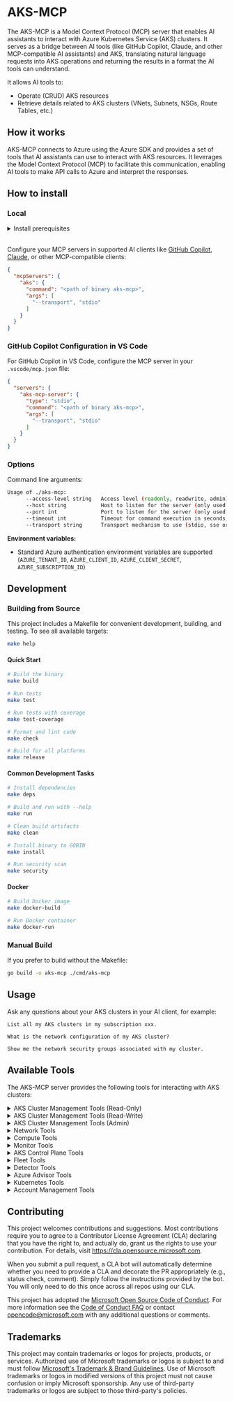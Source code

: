 # AKS-MCP

The AKS-MCP is a Model Context Protocol (MCP) server that enables AI assistants to interact with Azure Kubernetes Service (AKS) clusters. It serves as a bridge between AI tools (like GitHub Copilot, Claude, and other MCP-compatible AI assistants) and AKS, translating natural language requests into AKS operations and returning the results in a format the AI tools can understand.

It allows AI tools to:

- Operate (CRUD) AKS resources
- Retrieve details related to AKS clusters (VNets, Subnets, NSGs, Route Tables, etc.)

## How it works

AKS-MCP connects to Azure using the Azure SDK and provides a set of tools that AI assistants can use to interact with AKS resources. It leverages the Model Context Protocol (MCP) to facilitate this communication, enabling AI tools to make API calls to Azure and interpret the responses.

## How to install

### Local

<details>
<summary>Install prerequisites</summary>

1. Set up [Azure CLI](https://docs.microsoft.com/en-us/cli/azure/install-azure-cli) and authenticate
```bash
az login
```
</details>

<br/>

Configure your MCP servers in supported AI clients like [GitHub Copilot](https://github.com/features/copilot), [Claude](https://claude.ai/), or other MCP-compatible clients:

```json
{
  "mcpServers": {
    "aks": {
      "command": "<path of binary aks-mcp>",
      "args": [
        "--transport", "stdio"
      ]
    }
  }
}
```

### GitHub Copilot Configuration in VS Code

For GitHub Copilot in VS Code, configure the MCP server in your `.vscode/mcp.json` file:

```json
{
  "servers": {
    "aks-mcp-server": {
      "type": "stdio",
      "command": "<path of binary aks-mcp>",
      "args": [
        "--transport", "stdio"
      ]
    }
  }
}
```

### Options

Command line arguments:

```sh
Usage of ./aks-mcp:
      --access-level string   Access level (readonly, readwrite, admin) (default "readonly")
      --host string           Host to listen for the server (only used with transport sse or streamable-http) (default "127.0.0.1")
      --port int              Port to listen for the server (only used with transport sse or streamable-http) (default 8000)
      --timeout int           Timeout for command execution in seconds, default is 600s (default 600)
      --transport string      Transport mechanism to use (stdio, sse or streamable-http) (default "stdio")
```

**Environment variables:**
- Standard Azure authentication environment variables are supported (`AZURE_TENANT_ID`, `AZURE_CLIENT_ID`, `AZURE_CLIENT_SECRET`, `AZURE_SUBSCRIPTION_ID`)

## Development

### Building from Source

This project includes a Makefile for convenient development, building, and testing. To see all available targets:

```bash
make help
```

#### Quick Start

```bash
# Build the binary
make build

# Run tests
make test

# Run tests with coverage
make test-coverage

# Format and lint code
make check

# Build for all platforms
make release
```

#### Common Development Tasks

```bash
# Install dependencies
make deps

# Build and run with --help
make run

# Clean build artifacts
make clean

# Install binary to GOBIN
make install

# Run security scan
make security
```

#### Docker

```bash
# Build Docker image
make docker-build

# Run Docker container
make docker-run
```

### Manual Build

If you prefer to build without the Makefile:

```bash
go build -o aks-mcp ./cmd/aks-mcp
```

## Usage

Ask any questions about your AKS clusters in your AI client, for example:

```
List all my AKS clusters in my subscription xxx.

What is the network configuration of my AKS cluster?

Show me the network security groups associated with my cluster.
```

## Available Tools

The AKS-MCP server provides the following tools for interacting with AKS clusters:

<details>
<summary>AKS Cluster Management Tools (Read-Only)</summary>

- `az_aks_show`: Show the details of a managed Kubernetes cluster
- `az_aks_list`: List managed Kubernetes clusters
- `az_aks_get-versions`: Get the versions available for creating a managed Kubernetes cluster
- `az_aks_check-network_outbound`: Perform outbound network connectivity check for a node
- `az_aks_nodepool_list`: List node pools in a managed Kubernetes cluster
- `az_aks_nodepool_show`: Show the details for a node pool in the managed Kubernetes cluster
</details>

<details>
<summary>AKS Cluster Management Tools (Read-Write)</summary>

*Available with `--access-level readwrite` or `admin`*

- `az_aks_create`: Create a new managed Kubernetes cluster
- `az_aks_delete`: Delete a managed Kubernetes cluster
- `az_aks_scale`: Scale the node pool in a managed Kubernetes cluster
- `az_aks_update`: Update a managed Kubernetes cluster
- `az_aks_upgrade`: Upgrade a managed Kubernetes cluster to a newer version
- `az_aks_nodepool_add`: Add a node pool to the managed Kubernetes cluster
- `az_aks_nodepool_delete`: Delete a node pool from the managed Kubernetes cluster
- `az_aks_nodepool_scale`: Scale a node pool in a managed Kubernetes cluster
- `az_aks_nodepool_upgrade`: Upgrade a node pool to a newer version
</details>

<details>
<summary>AKS Cluster Management Tools (Admin)</summary>

*Available with `--access-level admin` only*

- `az_aks_get-credentials`: Get access credentials for a managed Kubernetes cluster
</details>

<details>
<summary>Network Tools</summary>

- `get_vnet_info`: Get information about the VNet used by the AKS cluster
- `get_subnet_info`: Get information about the Subnet used by the AKS cluster
- `get_route_table_info`: Get information about the Route Table used by the AKS cluster
- `get_nsg_info`: Get information about the Network Security Group used by the AKS cluster
- `get_load_balancers_info`: Get information about all Load Balancers used by the AKS cluster
- `get_private_endpoint_info`: Get information about the private endpoint used by the AKS cluster
</details>

<details>
<summary>Compute Tools</summary>

- `get_aks_vmss_info`: Get detailed VMSS configuration for node pools in the AKS cluster
- `az_vmss_run-command_invoke`: Execute a command on instances of a Virtual Machine Scale Set (readwrite/admin)
</details>

<details>
<summary>Monitor Tools</summary>

- `az_monitor_metrics_list`: List the metric values for a resource
- `az_monitor_metrics_list-definitions`: List the metric definitions for a resource
- `az_monitor_metrics_list-namespaces`: List the metric namespaces for a resource
- `az_monitor_activity_log_resource_health`: Retrieve resource health events for AKS clusters
- `az_monitor_app_insights_query`: Execute KQL queries against Application Insights telemetry data
</details>

<details>
<summary>AKS Control Plane Tools</summary>

- `aks_control_plane_diagnostic_settings`: Check if AKS cluster has diagnostic settings configured
- `aks_control_plane_logs`: Query AKS control plane logs with safety constraints and time range validation
</details>

<details>
<summary>Fleet Tools</summary>

- `az_fleet`: Execute Azure Fleet commands with structured parameters for AKS Fleet management
  - Supports operations: list, show, create, update, delete, start, stop
  - Supports resources: fleet, member, updaterun, updatestrategy
  - Requires readwrite or admin access for write operations
</details>

<details>
<summary>Detector Tools</summary>

- `list_detectors`: List all available AKS cluster detectors
- `run_detector`: Run a specific AKS detector
- `run_detectors_by_category`: Run all detectors in a specific category
</details>

<details>
<summary>Azure Advisor Tools</summary>

- `az_advisor_recommendation`: Retrieve and manage Azure Advisor recommendations for AKS clusters
</details>

<details>
<summary>Kubernetes Tools</summary>

*Note: kubectl commands are available with all access levels. Additional tools (helm, cilium) require explicit enablement via `--additional-tools`*

**kubectl Commands (Read-Only):**
- `kubectl_get`: Display one or many resources
- `kubectl_describe`: Show details of a specific resource or group of resources
- `kubectl_explain`: Documentation of resources
- `kubectl_logs`: Print the logs for a container in a pod
- `kubectl_api-resources`: Print the supported API resources on the server
- `kubectl_api-versions`: Print the supported API versions on the server
- `kubectl_diff`: Diff live configuration against a would-be applied file
- `kubectl_cluster-info`: Display cluster info
- `kubectl_top`: Display resource usage
- `kubectl_events`: List events in the cluster
- `kubectl_auth`: Inspect authorization

**kubectl Commands (Read-Write/Admin):**
- `kubectl_create`: Create a resource from a file or from stdin
- `kubectl_delete`: Delete resources by file names, stdin, resources and names, or by resources and label selector
- `kubectl_apply`: Apply a configuration to a resource by file name or stdin
- `kubectl_expose`: Take a replication controller, service, deployment or pod and expose it as a new Kubernetes Service
- `kubectl_run`: Run a particular image on the cluster
- `kubectl_set`: Set specific features on objects
- `kubectl_rollout`: Manage the rollout of a resource
- `kubectl_scale`: Set a new size for a Deployment, ReplicaSet, Replication Controller, or StatefulSet
- `kubectl_autoscale`: Auto-scale a Deployment, ReplicaSet, or StatefulSet
- `kubectl_label`: Update the labels on a resource
- `kubectl_annotate`: Update the annotations on a resource
- `kubectl_patch`: Update field(s) of a resource
- `kubectl_replace`: Replace a resource by file name or stdin
- `kubectl_cp`: Copy files and directories to and from containers
- `kubectl_exec`: Execute a command in a container
- `kubectl_cordon`: Mark node as unschedulable
- `kubectl_uncordon`: Mark node as schedulable
- `kubectl_drain`: Drain node in preparation for maintenance
- `kubectl_taint`: Update the taints on one or more nodes
- `kubectl_certificate`: Modify certificate resources

**Additional Tools (Optional):**
- `helm`: Helm package manager for Kubernetes (requires `--additional-tools helm`)
- `cilium`: Cilium CLI for eBPF-based networking and security (requires `--additional-tools cilium`)
- `inspektor-gadget`: Inspektor Gadget tools for real-time debugging of Kubernetes clusters (requires `--additional-tools inspektor-gadget`)

**inspektor-gadget Tools: (Read-Only)**
- `inspektor_gadget_observe_dns` - Observe DNS in Kubernetes workloads (requires `--additional-tools inspektor-gadget`)
- `inspektor_gadget_observe_file_open` - Observe File being opened in Kubernetes workloads (requires `--additional-tools inspektor-gadget`)
- `inspektor_gadget_observe_process_execution` - Observe process executions in Kubernetes workloads (requires `--additional-tools inspektor-gadget`)
- `mcp_aks_inspektor_gadget_observe_signal` - Observe signals in Kubernetes workloads (requires `--additional-tools inspektor-gadget`)
- `inspektor_gadget_observe_system_calls` - Observe system_calls in Kubernetes workloads (requires `--additional-tools inspektor-gadget`)
- `inspektor_gadget_observe_tcp` - Observe TCP traffic in Kubernetes workloads (requires `--additional-tools inspektor-gadget`)
- `inspektor_gadget_top_file` - Top file access in Kubernetes workloads (requires `--additional-tools inspektor-gadget`)
- `inspektor_gadget_top_tcp` - Top TCP traffic Kubernetes workloads (requires `--additional-tools inspektor-gadget`)

**inspektor-gadget Tools: (Read-Write/Admin)**
- `inspektor_gadget_deploy` - Deploy an Inspektor Gadget to a Kubernetes cluster (requires `--additional-tools inspektor-gadget`)
- `inspektor_gadget_undeploy` - Undeploy an Inspektor Gadget from a Kubernetes cluster (requires `--additional-tools inspektor-gadget`)

</details>

<details>
<summary>Account Management Tools</summary>

- `az_account_list`: List all subscriptions for the authenticated account
- `az_account_set`: Set a subscription as the current active subscription
- `az_login`: Log in to Azure using service principal credentials
</details>

## Contributing

This project welcomes contributions and suggestions.  Most contributions require you to agree to a
Contributor License Agreement (CLA) declaring that you have the right to, and actually do, grant us
the rights to use your contribution. For details, visit https://cla.opensource.microsoft.com.

When you submit a pull request, a CLA bot will automatically determine whether you need to provide
a CLA and decorate the PR appropriately (e.g., status check, comment). Simply follow the instructions
provided by the bot. You will only need to do this once across all repos using our CLA.

This project has adopted the [Microsoft Open Source Code of Conduct](https://opensource.microsoft.com/codeofconduct/).
For more information see the [Code of Conduct FAQ](https://opensource.microsoft.com/codeofconduct/faq/) or
contact [opencode@microsoft.com](mailto:opencode@microsoft.com) with any additional questions or comments.

## Trademarks

This project may contain trademarks or logos for projects, products, or services. Authorized use of Microsoft
trademarks or logos is subject to and must follow
[Microsoft's Trademark & Brand Guidelines](https://www.microsoft.com/en-us/legal/intellectualproperty/trademarks/usage/general).
Use of Microsoft trademarks or logos in modified versions of this project must not cause confusion or imply Microsoft sponsorship.
Any use of third-party trademarks or logos are subject to those third-party's policies.
